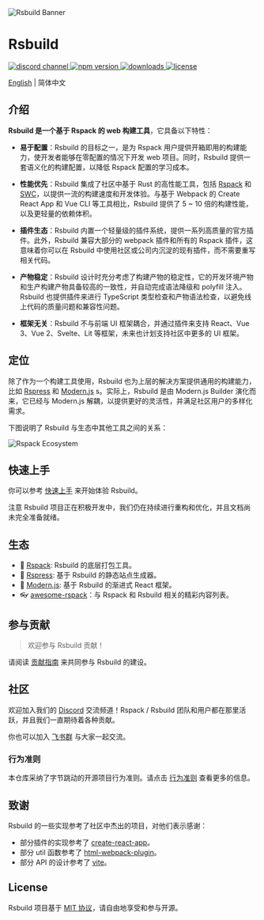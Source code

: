 <picture>
  <img alt="Rsbuild Banner" src="https://github.com/web-infra-dev/rsbuild/assets/7237365/84abc13e-b620-468f-a90b-dbf28e7e9427">
</picture>

# Rsbuild

<p>
  <a href="https://discord.gg/dfJnVWaG">
    <img src="https://img.shields.io/discord/977448667919286283?logo=discord&label=discord&colorA=564341&colorB=EDED91" alt="discord channel" />
  </a>
  <a href="https://npmjs.com/package/@rsbuild/shared?activeTab=readme">
   <img src="https://img.shields.io/npm/v/@rsbuild/shared?style=flat-square&colorA=564341&colorB=EDED91" alt="npm version" />
  </a>
  <a href="https://npmcharts.com/compare/@rsbuild/core?minimal=true">
    <img src="https://img.shields.io/npm/dm/@rsbuild/core.svg?style=flat-square&colorA=564341&colorB=EDED91" alt="downloads" />
  </a>
  <a href="https://github.com/web-infra-dev/rsbuild/blob/main/LICENSE">
    <img src="https://img.shields.io/npm/l/@rsbuild/shared?style=flat-square&colorA=564341&colorB=EDED91" alt="license" />
  </a>
</p>

[English](./README.md) | 简体中文

## 介绍

**Rsbuild 是一个基于 Rspack 的 web 构建工具**，它具备以下特性：

- **易于配置**：Rsbuild 的目标之一，是为 Rspack 用户提供开箱即用的构建能力，使开发者能够在零配置的情况下开发 web 项目。同时，Rsbuild 提供一套语义化的构建配置，以降低 Rspack 配置的学习成本。

- **性能优先**：Rsbuild 集成了社区中基于 Rust 的高性能工具，包括 [Rspack](https://github.com/web-infra-dev/rspack) 和 [SWC](https://swc.rs/)，以提供一流的构建速度和开发体验。与基于 Webpack 的 Create React App 和 Vue CLI 等工具相比，Rsbuild 提供了 5 ~ 10 倍的构建性能，以及更轻量的依赖体积。

- **插件生态**：Rsbuild 内置一个轻量级的插件系统，提供一系列高质量的官方插件。此外，Rsbuild 兼容大部分的 webpack 插件和所有的 Rspack 插件，这意味着你可以在 Rsbuild 中使用社区或公司内沉淀的现有插件，而不需要重写相关代码。

- **产物稳定**：Rsbuild 设计时充分考虑了构建产物的稳定性，它的开发环境产物和生产构建产物具备较高的一致性，并自动完成语法降级和 polyfill 注入。Rsbuild 也提供插件来进行 TypeScript 类型检查和产物语法检查，以避免线上代码的质量问题和兼容性问题。

- **框架无关**：Rsbuild 不与前端 UI 框架耦合，并通过插件来支持 React、Vue 3、Vue 2、Svelte、Lit 等框架，未来也计划支持社区中更多的 UI 框架。

## 定位

除了作为一个构建工具使用，Rsbuild 也为上层的解决方案提供通用的构建能力，比如 [Rspress](https://github.com/web-infra-dev/rspress) 和 [Modern.js](https://github.com/web-infra-dev/modern.js) s。实际上，Rsbuild 是由 Modern.js Builder 演化而来，它已经与 Modern.js 解耦，以提供更好的灵活性，并满足社区用户的多样化需求。

下图说明了 Rsbuild 与生态中其他工具之间的关系：

![Rspack Ecosystem](https://github.com/web-infra-dev/rsbuild/assets/7237365/1ec93ad6-b8b1-475b-963f-cba1e7d79dec)

## 快速上手

你可以参考 [快速上手](https://rsbuild.dev/zh/guide/start/quick-start) 来开始体验 Rsbuild。

注意 Rsbuild 项目正在积极开发中，我们仍在持续进行重构和优化，并且文档尚未完全准备就绪。

## 生态

- 🦀 [Rspack](https://github.com/web-infra-dev/rspack): Rsbuild 的底层打包工具。
- 🐹 [Rspress](https://github.com/web-infra-dev/rspress): 基于 Rsbuild 的静态站点生成器。
- 🦄 [Modern.js](https://github.com/web-infra-dev/modern.js): 基于 Rsbuild 的渐进式 React 框架。
- 👓 [awesome-rspack](https://github.com/web-infra-dev/awesome-rspack)：与 Rspack 和 Rsbuild 相关的精彩内容列表。

## 参与贡献

> 欢迎参与 Rsbuild 贡献！

请阅读 [贡献指南](https://github.com/web-infra-dev/rsbuild/blob/main/CONTRIBUTING.md) 来共同参与 Rsbuild 的建设。

## 社区

欢迎加入我们的 [Discord](https://discord.gg/dfJnVWaG) 交流频道！Rspack / Rsbuild 团队和用户都在那里活跃，并且我们一直期待着各种贡献。

你也可以加入 [飞书群](https://applink.feishu.cn/client/chat/chatter/add_by_link?link_token=3c3vca77-bfc0-4ef5-b62b-9c5c9c92f1b4) 与大家一起交流。

### 行为准则

本仓库采纳了字节跳动的开源项目行为准则。请点击 [行为准则](./CODE_OF_CONDUCT.md) 查看更多的信息。

## 致谢

Rsbuild 的一些实现参考了社区中杰出的项目，对他们表示感谢：

- 部分插件的实现参考了 [create-react-app](https://github.com/facebook/create-react-app)。
- 部分 util 函数参考了 [html-webpack-plugin](https://github.com/jantimon/html-webpack-plugin)。
- 部分 API 的设计参考了 [vite](https://github.com/vitejs/vite)。

## License

Rsbuild 项目基于 [MIT 协议](https://github.com/web-infra-dev/modern.js/blob/main/LICENSE)，请自由地享受和参与开源。
